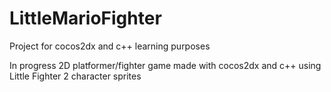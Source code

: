 # LittleMarioFighter
Project for cocos2dx and c++ learning purposes

In progress 2D platformer/fighter game made with cocos2dx and c++ using Little Fighter 2 character sprites
